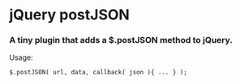 jQuery postJSON
==============

### A tiny plugin that adds a $.postJSON method to jQuery.


Usage:

    $.postJSON( url, data, callback( json ){ ... } );